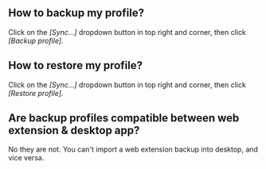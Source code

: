 ## How to backup my profile?

Click on the _[Sync...]_ dropdown button in top right and corner, then click _[Backup profile]_.

[](id:profile-download-backup-export-save-history-activity-activities)

## How to restore my profile?

Click on the  _[Sync...]_ dropdown button in top right and corner, then click _[Restore profile]_.

[](id:profile-upload-restore-import-save-history-activity-activities)

## Are backup profiles compatible between web extension & desktop app?

No they are not. You can't import a web extension backup into desktop, and vice versa.

[](id:profile-backup-compatible-desktop-extension)
